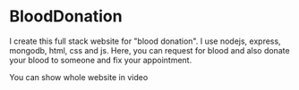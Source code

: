 # BloodDonation
I create this full stack website for "blood donation". I use nodejs, express, mongodb, html, css and js. Here, you can request for blood and also donate your blood to someone and fix your appointment.

You can show whole website in <a name="bloodwebsite.mp4"></a> video

